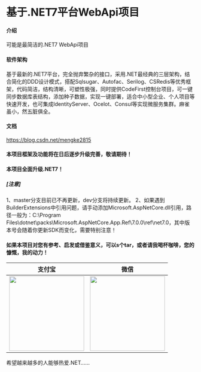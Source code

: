 ﻿# 基于.NET7平台WebApi项目

#### 介绍
可能是最简洁的.NET7 WebApi项目

#### 软件架构
基于最新的.NET7平台，完全抛弃繁杂的接口，采用.NET最经典的三层架构，结合简化的DDD设计模式，搭配Sqlsugar、Autofac、Serilog、CSRedis等优秀框架，代码简洁，结构清晰，可塑性极强，同时提供CodeFirst控制台项目，可一键同步数据库表结构，添加种子数据，实现一键部署，适合中小型企业、个人项目等快速开发，也可集成IdentityServer、Ocelot、Consul等实现微服务集群。麻雀虽小，然五脏俱全。

#### 文档
https://blog.csdn.net/mengke2815

#### 本项目框架及功能将在日后逐步升级完善，敬请期待！

#### 本项目全面升级.NET7！

##### [注意] 
1、master分支目前已不再更新，dev分支将持续更新。
2、如果遇到BuilderExtensions中引用问题，请手动添加Microsoft.AspNetCore.dll引用，路径一般为：C:\Program Files\dotnet\packs\Microsoft.AspNetCore.App.Ref\7.0.0\ref\net7.0，其中版本号会随着你更新SDK而变化，需要特别注意！


#### 如果本项目对您有参考、启发或借鉴意义，可以s个tar，或者请我喝杯咖啡，您的慷慨，我的动力！

| 支付宝  | 微信  |
| :------------: | :------------: |
| <img src="https://gitee.com/mengke2815/net6-project/raw/master/NET7.Api/Files/alipay.jpg" width="200"/> | <img src="https://gitee.com/mengke2815/net6-project/raw/master/NET7.Api/Files/wxpay.jpg" width="200" /> |

希望越来越多的人能够热爱.NET……





